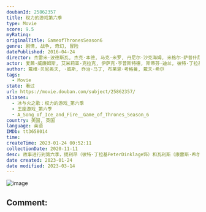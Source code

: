 ```yaml
---
doubanId: 25862357
title: 权力的游戏第六季
type: Movie
score: 9.5
myRating: 
originalTitle: GameofThronesSeason6
genre: 剧情, 战争, 奇幻, 冒险
datePublished: 2016-04-24
director: 杰雷米·波德斯瓦, 杰克·本德, 马克·米罗, 丹尼尔·沙克海姆, 米格尔·萨普什尼克
actor: 麦茜·威廉姆斯, 艾米莉亚·克拉克, 伊萨克·亨普斯特德, 斯蒂芬·迪兰, 彼特·丁拉基, 苏菲·特纳, 克里斯蒂安·奈恩, 阿尔菲·艾伦, 琳娜·海蒂, 尼古拉·科斯特, 利亚姆·坎宁安, 娜塔莉·多默尔, 艾丹·吉伦, 马克斯·冯·叙多夫, 伊恩·麦柯肖恩, 皮鲁·埃斯贝克, 弗雷迪·史卓玛, 雅各布·安德森, 伊万·瑞恩, 罗杰·阿什顿, 瑞贝卡·本森, 大卫·布拉德利, 约翰·布莱德利, 阿特·帕金森, 迈克尔·麦克埃尔哈顿, 米希尔·赫伊斯曼, 凯莎·卡斯特, 丹尼尔·波特曼, 迪恩, 格温多兰·克里斯蒂, 乔纳森·普雷斯, 恩佐·科伦蒂, 埃茜·戴维斯, 利诺·法希奥利, 詹姆斯·福克纳, 杰罗姆·弗林, 伊恩·格雷, 朱利安·格洛弗, 杰西卡·亨维克, 康勒斯·希尔, 克里斯托弗·海维尤, 菲恩·琼斯, 艾丽·肯德里克, 罗莎贝尔·劳伦蒂·塞勒斯, 安东·莱瑟, 费伊·马赛, 托比亚斯·门基斯, 汉娜·穆雷, 道比·欧帕瑞, 黛安娜·里格, 安德烈·克劳德, 托比·塞巴斯蒂安, 亚历山大·希迪格, 尤金·西蒙, 欧文·蒂尔, 娜塔丽·特纳, 卡里斯·范·侯登, 鲁珀特·范西塔特, 因迪拉·瓦玛, 杰玛·韦兰, 伊恩·怀特, 汤姆·弗拉席亚, 基特·哈灵顿, 哈弗波·朱利尔斯·比昂森, 瑞奇·查普, 本·克朗普顿, 凯文·埃尔登, 伊恩·盖尔德, 迪恩·, 娜塔莉·伊曼纽尔, 贝拉·拉姆齐, 尼尔·泰格·弗莉, 汉娜·乔恩, 约瑟夫·马勒, 理查德·, 阿尼娅·布克斯坦, 卓库·莫度, 卢克·罗伯茨, 梅兰妮·利伯德, 理查德·多默, 克里夫·罗素, 约翰内斯·豪克尔·约翰内森, 汉娜·沃丁厄姆, 罗伯特·阿拉马约, 萨曼莎·斯毕洛, 塞巴斯蒂安·克罗夫特, 艾迪·艾尔, 吉奥古·萨伍艾斯, 安德鲁·麦克雷, 罗伊·麦克凯恩, 萨布丽娜·巴特利特, 卡德罗莎·奥娜·卡罗尔, 纳撒尼尔·萨利赫, 帕特里克·麦拉海德, 舒雅德·法瑞斯, 迈克尔·菲斯特, 山姆·雷德福
author: 戴维·贝尼奥夫, ·威斯, 乔治·马丁, 布莱恩·考格曼, 戴夫·希尔
tags:
  - Movie
state: 看过
url: https://movie.douban.com/subject/25862357/
aliases:
  - 冰与火之歌：权力的游戏_第六季
  - 王座游戏_第六季
  - A_Song_of_Ice_and_Fire__Game_of_Thrones_Season_6
country: 美国, 英国
language: 英语
IMDb: tt3658014
time: 
createTime: 2023-01-24 00:52:11
collectionDate: 2020-11-11
desc: 故事进行到第六季，提利昂（彼特·丁拉基PeterDinklage饰）和瓦利斯（康雷斯·希尔ConlethHill饰）渡海投奔龙母丹妮莉丝（艾米莉亚·克拉克EmiliaClarke饰）...
date created: 2023-01-24
date modified: 2023-03-14
---
```


![image](p2321971908.jpg)

Comment:
---
